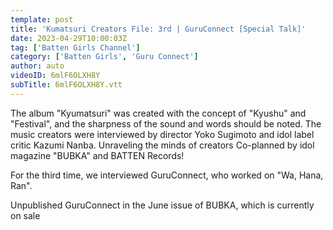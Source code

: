 ```yaml
---
template: post
title: 'Kumatsuri Creators File: 3rd | GuruConnect [Special Talk]'
date: 2023-04-29T10:00:03Z
tag: ['Batten Girls Channel']
category: ['Batten Girls', 'Guru Connect']
author: auto 
videoID: 6mlF6OLXH8Y
subTitle: 6mlF6OLXH8Y.vtt
---
```

The album "Kyumatsuri" was created with the concept of "Kyushu" and "Festival", and the sharpness of the sound and words should be noted.
The music creators were interviewed by director Yoko Sugimoto and idol label critic Kazumi Nanba.
Unraveling the minds of creators
 Co-planned by idol magazine "BUBKA" and BATTEN Records!

For the third time, we interviewed GuruConnect, who worked on "Wa, Hana, Ran".

Unpublished GuruConnect in the June issue of BUBKA, which is currently on sale